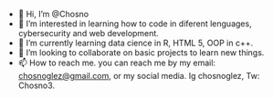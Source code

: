 - 👋 Hi, I’m @Chosno
- 👀 I’m interested in learning how to code in diferent lenguages, cybersecurity and web development.
- 🌱 I’m currently learning data cience in R, HTML 5, OOP in c++.
- 💞️ I’m looking to collaborate on basic projects to learn new things.
- 📫 How to reach me. you can reach me by my email: chosnoglez@gmail.com, or my social media. Ig chosnoglez, Tw: Chosno3.

<!---
Chosno/Chosno is a ✨ special ✨ repository because its `README.md` (this file) appears on your GitHub profile.
You can click the Preview link to take a look at your changes.
--->
